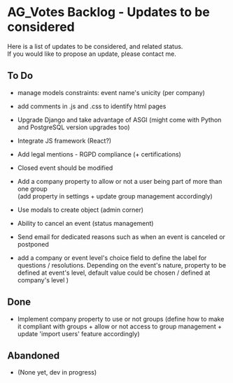 # AG_Votes Backlog - Updates to be considered

Here is a list of updates to be considered, and related status.  
If you would like to propose an update, please contact me.  

## To Do

- manage models constraints: event name's unicity (per company)
- add comments in .js and .css to identify html pages
- Upgrade Django and take advantage of ASGI (might come with Python and PostgreSQL version upgrades too)
- Integrate JS framework (React?)
- Add legal mentions - RGPD compliance (+ certifications)
- Closed event should be modified

- Add a company property to allow or not a user being part of more than one group  
(add property in settings + update group management accordingly)
- Use modals to create object (admin corner)
- Ability to cancel an event (status management)
- Send email for dedicated reasons such as when an event is canceled or postponed

- add a company or event level's choice field to define the label for questions / resolutions. Depending on the event's nature, property to be defined at event's level, default value could be chosen / defined at company's level )

## Done

- Implement company property to use or not groups
(define how to make it compliant with groups + allow or not access to group management + update 'import users' feature accordingly)

## Abandoned

- (None yet, dev in progress)
